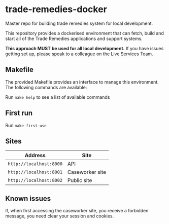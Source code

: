 # trade-remedies-docker
Master repo for building trade remedies system for local development.

This repository provides a dockerised environment that can fetch, build and start all of the Trade Remedies applications and support systems. 

**This approach MUST be used for all local development.** If you have issues getting set up, please speak to a colleague on the Live Services Team.

## Makefile

The provided Makefile provides an interface to manage this environment. The following commands are available:

Run `make help` to see a list of available commands

## First run

Run `make first-use`

## Sites

| Address | Site |
| ------------- | ------------- |
| `http://localhost:8000` | API |
| `http://localhost:8001` | Caseworker site |
| `http://localhost:8002` | Public site |

## Known issues

If, when first accessing the caseworker site, you receive a forbidden message, you need clear your session and cookies.

